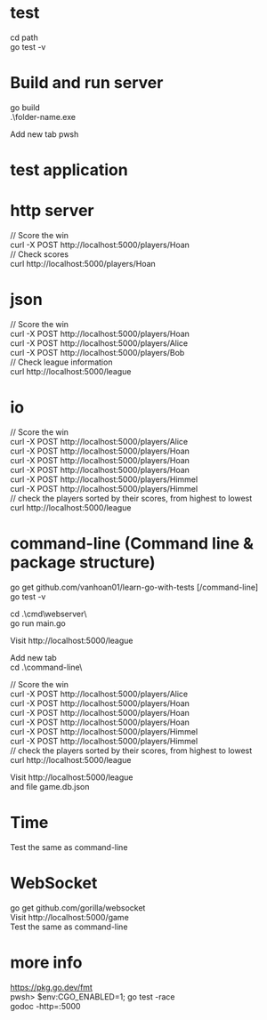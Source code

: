 # test
cd path  
go test -v  

# Build and run server
go build  
.\folder-name.exe  

Add new tab pwsh  
# test application
# http server
// Score the win  
curl -X POST http://localhost:5000/players/Hoan  
// Check scores  
curl http://localhost:5000/players/Hoan  

# json
// Score the win  
curl -X POST http://localhost:5000/players/Hoan  
curl -X POST http://localhost:5000/players/Alice  
curl -X POST http://localhost:5000/players/Bob  
// Check league information  
curl http://localhost:5000/league  

# io
// Score the win  
curl -X POST http://localhost:5000/players/Alice  
curl -X POST http://localhost:5000/players/Hoan  
curl -X POST http://localhost:5000/players/Hoan  
curl -X POST http://localhost:5000/players/Hoan  
curl -X POST http://localhost:5000/players/Himmel  
curl -X POST http://localhost:5000/players/Himmel  
// check the players sorted by their scores, from highest to lowest  
curl http://localhost:5000/league  

# command-line (Command line & package structure)
go get github.com/vanhoan01/learn-go-with-tests [/command-line]  
go test -v  

cd .\cmd\webserver\  
go run main.go  

Visit http://localhost:5000/league  

Add new tab  
cd .\command-line\  

// Score the win  
curl -X POST http://localhost:5000/players/Alice  
curl -X POST http://localhost:5000/players/Hoan  
curl -X POST http://localhost:5000/players/Hoan  
curl -X POST http://localhost:5000/players/Hoan  
curl -X POST http://localhost:5000/players/Himmel  
curl -X POST http://localhost:5000/players/Himmel  
// check the players sorted by their scores, from highest to lowest  
curl http://localhost:5000/league  

Visit http://localhost:5000/league  
and file game.db.json  

# Time
Test the same as command-line  

# WebSocket
go get github.com/gorilla/websocket  
Visit http://localhost:5000/game  
Test the same as command-line  

# more info
https://pkg.go.dev/fmt  
pwsh> $env:CGO_ENABLED=1; go test -race  
godoc -http=:5000  